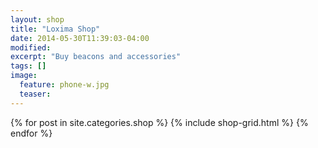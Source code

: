 ```yaml
---
layout: shop
title: "Loxima Shop"
date: 2014-05-30T11:39:03-04:00
modified:
excerpt: "Buy beacons and accessories"
tags: []
image:
  feature: phone-w.jpg
  teaser:
---
```


<div class="tiles">
{% for post in site.categories.shop %}
  {% include shop-grid.html %}
{% endfor %}
</div><!-- /.tiles -->
